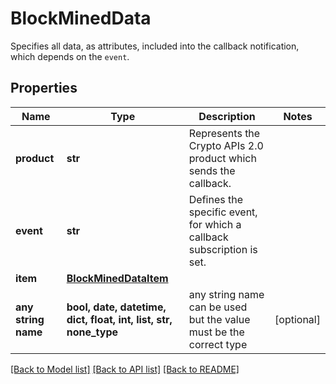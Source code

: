 # BlockMinedData

Specifies all data, as attributes, included into the callback notification, which depends on the `event`.

## Properties
Name | Type | Description | Notes
------------ | ------------- | ------------- | -------------
**product** | **str** | Represents the Crypto APIs 2.0 product which sends the callback. | 
**event** | **str** | Defines the specific event, for which a callback subscription is set. | 
**item** | [**BlockMinedDataItem**](BlockMinedDataItem.md) |  | 
**any string name** | **bool, date, datetime, dict, float, int, list, str, none_type** | any string name can be used but the value must be the correct type | [optional]

[[Back to Model list]](../README.md#documentation-for-models) [[Back to API list]](../README.md#documentation-for-api-endpoints) [[Back to README]](../README.md)


